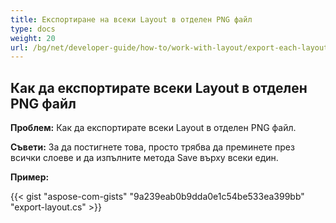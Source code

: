 ```yaml
---
title: Експортиране на всеки Layout в отделен PNG файл
type: docs
weight: 20
url: /bg/net/developer-guide/how-to/work-with-layout/export-each-layout-in-separate-png-file/
---
```



## **Как да експортирате всеки Layout в отделен PNG файл**

**Проблем:** Как да експортирате всеки Layout в отделен PNG файл.

**Съвети:** За да постигнете това, просто трябва да преминете през всички слоеве и да изпълните метода Save върху всеки един.

**Пример:**

{{< gist "aspose-com-gists" "9a239eab0b9dda0e1c54be533ea399bb" "export-layout.cs" >}}
